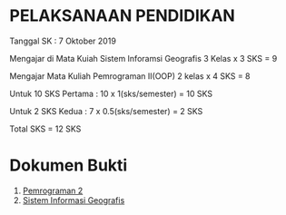 # PELAKSANAAN PENDIDIKAN

Tanggal SK : 7 Oktober 2019

Mengajar di Mata Kuiah Sistem Inforamsi Geografis
3 Kelas x 3 SKS = 9

Mengajar Mata Kuliah Pemrograman II(OOP)
2 kelas x 4 SKS = 8

Untuk 10 SKS Pertama :
10 x 1(sks/semester) = 10 SKS

Untuk 2 SKS Kedua :
7 x 0.5(sks/semester) = 2 SKS

Total SKS = 12 SKS

# Dokumen Bukti

1. [Pemrograman 2](pemrograman2.pdf)
2. [Sistem Informasi Geografis](sig.pdf)

